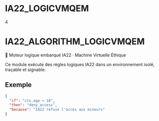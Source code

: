 # IA22_LOGICVMQEM
4
# IA22_ALGORITHM_LOGICVMQEM

🧠 Moteur logique embarqué IA22 · Machine Virtuelle Éthique

Ce module exécute des règles logiques IA22 dans un environnement isolé, traçable et signable.

## Exemple

```json
{
  "if": "ctx.age < 18",
  "then": "deny_access",
  "because": "IA22 refuse l'accès aux mineurs"
}
